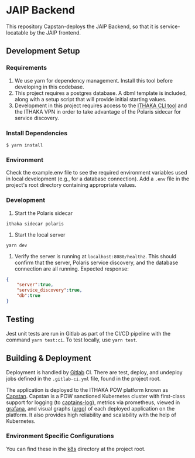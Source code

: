 # JAIP Backend

This repository Capstan-deploys the JAIP Backend, so that it is service-locatable by the JAIP frontend.

## Development Setup

### Requirements
1. We use yarn for dependency management. Install this tool before developing in this codebase.
1. This project requires a postgres database. A dbml template is included, along with a setup script that will provide initial starting values.
1. Development in this project requires access to the [ITHAKA CLI tool](https://github.com/ithaka/ithaka-cli?tab=readme-ov-file) and the ITHAKA VPN in order to take advantage of the Polaris sidecar for service discovery.

### Install Dependencies
```
$ yarn install
```

### Environment
Check the example.env file to see the required environment variables used in local development (e.g., for a database connection). Add a `.env` file in the project's root directory containing appropriate values.

### Development
1. Start the Polaris sidecar
```
ithaka sidecar polaris
```
1. Start the local server
```
yarn dev
```
1. Verify the server is running at `localhost:8080/healthz`. This should confirm that the server, Polaris service discovery, and the database connection are all running. Expected response:
```json
{
    "server":true,
    "service_discovery":true,
    "db":true
}
```
## Testing
Jest unit tests are run in Gitlab as part of the CI/CD pipeline with the command `yarn test:ci`. To test locally, use `yarn test`. 

## Building & Deployment
Deployment is handled by [Gitlab](https://gitlab.com/capstan/platform-apps/labs/constellate-backend) CI. There are test, deploy, and undeploy jobs defined in the `.gitlab-ci.yml` file, found in the project root.

The application is deployed to the ITHAKA POW platform known as [Capstan](https://wiki.ithaka.org/display/softdel/Capstan+Software+Delivery+Home). Capstan is a POW sanctioned Kubernetes cluster with first-class support for logging (to [captains-log](https://super-dashboard.apps.prod.cirrostratus.org/index/search)), metrics via prometheus, viewed in [grafana](http://grafana.acorn.cirrostratus.org/d/ac7795b9-1e37-4042-9fd6-fe81bcbdb47f/constellate-performance-prod), and visual graphs ([argo](https://argocd.eks.test.cirrostratus.org/)) of each deployed application on the platform. It also provides high reliability and scalability with the help of Kubernetes.

### Environment Specific Configurations
You can find these in the [k8s](k8s/) directory at the project root.
